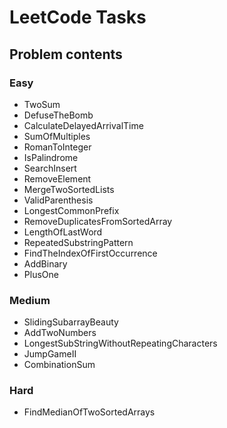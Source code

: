 # LeetCode Tasks
## Problem contents

### Easy
- TwoSum
- DefuseTheBomb
- CalculateDelayedArrivalTime
- SumOfMultiples
- RomanToInteger
- IsPalindrome
- SearchInsert
- RemoveElement
- MergeTwoSortedLists
- ValidParenthesis
- LongestCommonPrefix
- RemoveDuplicatesFromSortedArray
- LengthOfLastWord
- RepeatedSubstringPattern
- FindTheIndexOfFirstOccurrence
- AddBinary
- PlusOne

### Medium
- SlidingSubarrayBeauty
- AddTwoNumbers
- LongestSubStringWithoutRepeatingCharacters
- JumpGameII
- CombinationSum

### Hard
- FindMedianOfTwoSortedArrays
